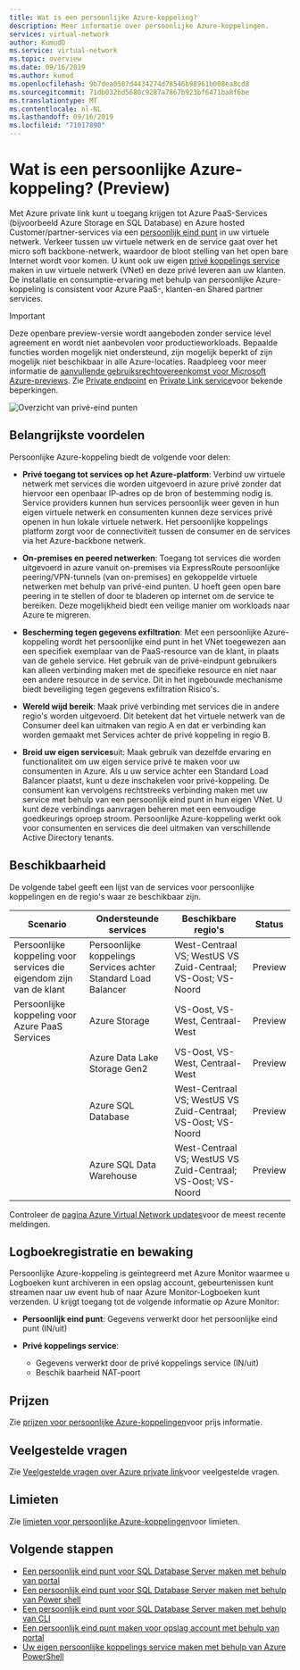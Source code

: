 ```yaml
---
title: Wat is een persoonlijke Azure-koppeling?
description: Meer informatie over persoonlijke Azure-koppelingen.
services: virtual-network
author: KumudD
ms.service: virtual-network
ms.topic: overview
ms.date: 09/16/2019
ms.author: kumud
ms.openlocfilehash: 9b7dea0507d4434274d78546b98961b008ea8cd8
ms.sourcegitcommit: 71db032bd5680c9287a7867b923bf6471ba8f6be
ms.translationtype: MT
ms.contentlocale: nl-NL
ms.lasthandoff: 09/16/2019
ms.locfileid: "71017890"
---
```

# <a name="what-is-azure-private-link-preview"></a>Wat is een persoonlijke Azure-koppeling? (Preview)
Met Azure private link kunt u toegang krijgen tot Azure PaaS-Services (bijvoorbeeld Azure Storage en SQL Database) en Azure hosted Customer/partner-services via een [persoonlijk eind punt](private-endpoint-overview.md) in uw virtuele netwerk. Verkeer tussen uw virtuele netwerk en de service gaat over het micro soft backbone-netwerk, waardoor de bloot stelling van het open bare Internet wordt voor komen. U kunt ook uw eigen [privé koppelings service](private-link-service-overview.md) maken in uw virtuele netwerk (VNet) en deze privé leveren aan uw klanten. De installatie en consumptie-ervaring met behulp van persoonlijke Azure-koppeling is consistent voor Azure PaaS-, klanten-en Shared partner services.

> [!IMPORTANT]
> Deze openbare preview-versie wordt aangeboden zonder service level agreement en wordt niet aanbevolen voor productieworkloads. Bepaalde functies worden mogelijk niet ondersteund, zijn mogelijk beperkt of zijn mogelijk niet beschikbaar in alle Azure-locaties. Raadpleeg voor meer informatie de [aanvullende gebruiksrechtovereenkomst voor Microsoft Azure-previews](https://azure.microsoft.com/support/legal/preview-supplemental-terms/). Zie [Private endpoint](private-endpoint-overview.md#limitations) en [Private Link service](private-link-service-overview.md#limitations)voor bekende beperkingen.


![Overzicht van privé-eind punten](media/private-link-overview/private-endpoint.png)

## <a name="key-benefits"></a>Belangrijkste voordelen
Persoonlijke Azure-koppeling biedt de volgende voor delen:  
- **Privé toegang tot services op het Azure-platform**: Verbind uw virtuele netwerk met services die worden uitgevoerd in azure privé zonder dat hiervoor een openbaar IP-adres op de bron of bestemming nodig is. Service providers kunnen hun services persoonlijk weer geven in hun eigen virtuele netwerk en consumenten kunnen deze services privé openen in hun lokale virtuele netwerk. Het persoonlijke koppelings platform zorgt voor de connectiviteit tussen de consumer en de services via het Azure-backbone netwerk. 
 
- **On-premises en peered netwerken**: Toegang tot services die worden uitgevoerd in azure vanuit on-premises via ExpressRoute persoonlijke peering/VPN-tunnels (van on-premises) en gekoppelde virtuele netwerken met behulp van privé-eind punten. U hoeft geen open bare peering in te stellen of door te bladeren op internet om de service te bereiken. Deze mogelijkheid biedt een veilige manier om workloads naar Azure te migreren.
 
- **Bescherming tegen gegevens exfiltration**:  Met een persoonlijke Azure-koppeling wordt het persoonlijke eind punt in het VNet toegewezen aan een specifiek exemplaar van de PaaS-resource van de klant, in plaats van de gehele service. Het gebruik van de privé-eindpunt gebruikers kan alleen verbinding maken met de specifieke resource en niet naar een andere resource in de service. Dit in het ingebouwde mechanisme biedt beveiliging tegen gegevens exfiltration Risico's. 
 
- **Wereld wijd bereik**: Maak privé verbinding met services die in andere regio's worden uitgevoerd. Dit betekent dat het virtuele netwerk van de Consumer deel kan uitmaken van regio A en dat er verbinding kan worden gemaakt met Services achter de privé koppeling in regio B.  
 
- **Breid uw eigen services**uit: Maak gebruik van dezelfde ervaring en functionaliteit om uw eigen service privé te maken voor uw consumenten in Azure. Als u uw service achter een Standard Load Balancer plaatst, kunt u deze inschakelen voor privé-koppeling. De consument kan vervolgens rechtstreeks verbinding maken met uw service met behulp van een persoonlijk eind punt in hun eigen VNet. U kunt deze verbindings aanvragen beheren met een eenvoudige goedkeurings oproep stroom. Persoonlijke Azure-koppeling werkt ook voor consumenten en services die deel uitmaken van verschillende Active Directory tenants. 

## <a name="availability"></a>Beschikbaarheid 
 De volgende tabel geeft een lijst van de services voor persoonlijke koppelingen en de regio's waar ze beschikbaar zijn. 

|Scenario  |Ondersteunde services   |Beschikbare regio's | Status   |
|---------|---------|---------|---------|
|Persoonlijke koppeling voor services die eigendom zijn van de klant|Persoonlijke koppelings Services achter Standard Load Balancer |West-Centraal VS; WestUS VS Zuid-Centraal; VS-Oost; VS-Noord  |  Preview  |
|Persoonlijke koppeling voor Azure PaaS Services   | Azure Storage        |  VS-Oost, VS-West, Centraal-West       | Preview         |
|  | Azure Data Lake Storage Gen2        |  VS-Oost, VS-West, Centraal-West       | Preview         |
|  |  Azure SQL Database         | West-Centraal VS; WestUS VS Zuid-Centraal; VS-Oost; VS-Noord       |   Preview      |
||Azure SQL Data Warehouse| West-Centraal VS; WestUS VS Zuid-Centraal; VS-Oost; VS-Noord |Preview|

Controleer de [pagina Azure Virtual Network updates](https://azure.microsoft.com/updates/?product=virtual-network)voor de meest recente meldingen. 

## <a name="logging-and-monitoring"></a>Logboekregistratie en bewaking

Persoonlijke Azure-koppeling is geïntegreerd met Azure Monitor waarmee u Logboeken kunt archiveren in een opslag account, gebeurtenissen kunt streamen naar uw event hub of naar Azure Monitor-Logboeken kunt verzenden. U krijgt toegang tot de volgende informatie op Azure Monitor: 
- **Persoonlijk eind punt**: Gegevens verwerkt door het persoonlijke eind punt (IN/uit)
 
- **Privé koppelings service**:
    - Gegevens verwerkt door de privé koppelings service (IN/uit)
    - Beschik baarheid NAT-poort  
 
## <a name="pricing"></a>Prijzen   
Zie [prijzen voor persoonlijke Azure-koppelingen](https://azure.microsoft.com/pricing/details/private-link/)voor prijs informatie.
 
## <a name="faqs"></a>Veelgestelde vragen  
Zie [Veelgestelde vragen over Azure private link](private-link-faq.md)voor veelgestelde vragen.
 
## <a name="limits"></a>Limieten  
Zie [limieten voor persoonlijke Azure-koppelingen](../azure-subscription-service-limits.md#private-link-limits)voor limieten.

## <a name="next-steps"></a>Volgende stappen
- [Een persoonlijk eind punt voor SQL Database Server maken met behulp van portal](create-private-endpoint-portal.md)
- [Een persoonlijk eind punt voor SQL Database Server maken met behulp van Power shell](create-private-endpoint-powershell.md)
- [Een persoonlijk eind punt voor SQL Database Server maken met behulp van CLI](create-private-endpoint-cli.md)
- [Een persoonlijk eind punt maken voor opslag account met behulp van portal](create-private-endpoint-storage-portal.md)
- [Uw eigen persoonlijke koppelings service maken met behulp van Azure PowerShell](create-private-link-service-powershell.md)


 
